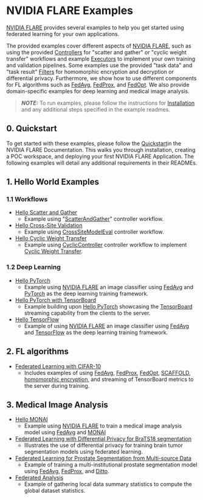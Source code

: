 # NVIDIA FLARE Examples

[NVIDIA FLARE](https://nvflare.readthedocs.io/en/main/index.html) provides several examples to help you get started using federated learning for your own applications.

The provided examples cover different aspects of [NVIDIA FLARE](https://nvflare.readthedocs.io/en/main/index.html), such as using the provided [Controllers](https://nvflare.readthedocs.io/en/main/programming_guide/controllers.html) for "scatter and gather" or "cyclic weight transfer" workflows and example [Executors](https://nvflare.readthedocs.io/en/main/apidocs/nvflare.apis.executor.html) to implement your own training and validation pipelines. Some examples use the provided "task data" and "task result" [Filters](https://nvflare.readthedocs.io/en/main/apidocs/nvflare.apis.html?#module-nvflare.apis.filter) for homomorphic encryption and decryption or differential privacy. Furthermore, we show how to use different components for FL algorithms such as [FedAvg](https://arxiv.org/abs/1602.05629), [FedProx](https://arxiv.org/abs/1812.06127), and [FedOpt](https://arxiv.org/abs/2003.00295). We also provide domain-specific examples for deep learning and medical image analysis.

> **_NOTE:_** To run examples, please follow the instructions for [Installation](https://nvflare.readthedocs.io/en/main/quickstart.html) and any additional steps specified in the example readmes.

## 0. Quickstart
To get started with these examples, please follow the [Quickstart](https://nvflare.readthedocs.io/en/main/quickstart.html)in the NVIDIA FLARE Documentation.  This walks you through installation, creating a POC workspace, and deploying your first NVIDIA FLARE Application.  The following examples will detail any additional requirements in their READMEs.
## 1. Hello World Examples
### 1.1 Workflows
* [Hello Scatter and Gather](./hello-numpy-sag/README.md)
    * Example using "[ScatterAndGather](https://nvflare.readthedocs.io/en/main/apidocs/nvflare.app_common.workflows.scatter_and_gather.html)" controller workflow.
* [Hello Cross-Site Validation](./hello-numpy-cross-val/README.md)
    * Example using [CrossSiteModelEval](https://nvflare.readthedocs.io/en/main/apidocs/nvflare.app_common.workflows.cross_site_model_eval.html) controller workflow.
* [Hello Cyclic Weight Transfer](./hello-cyclic/README.md)
    * Example using [CyclicController](https://nvflare.readthedocs.io/en/main/apidocs/nvflare.app_common.workflows.cyclic_ctl.html) controller workflow to implement [Cyclic Weight Transfer](https://pubmed.ncbi.nlm.nih.gov/29617797/).
### 1.2 Deep Learning
* [Hello PyTorch](./hello-pt/README.md)
  * Example using [NVIDIA FLARE](https://nvflare.readthedocs.io/en/main/index.html) an image classifier using [FedAvg]([FedAvg](https://arxiv.org/abs/1602.05629)) and [PyTorch](https://pytorch.org/) as the deep learning training framework.
* [Hello PyTorch with TensorBoard](./hello-pt-tb/README.md)
  * Example building upon [Hello PyTorch](./hello-pt/README.md) showcasing the [TensorBoard](https://tensorflow.org/tensorboard) streaming capability from the clients to the server.
* [Hello TensorFlow](./hello-tf2/README.md)
  * Example of using [NVIDIA FLARE](https://nvflare.readthedocs.io/en/main/index.html) an image classifier using [FedAvg]([FedAvg](https://arxiv.org/abs/1602.05629)) and [TensorFlow](https://tensorflow.org/) as the deep learning training framework.

## 2. FL algorithms
* [Federated Learning with CIFAR-10](./cifar10/README.md)
  * Includes examples of using [FedAvg](https://arxiv.org/abs/1602.05629), [FedProx](https://arxiv.org/abs/1812.06127), [FedOpt](https://arxiv.org/abs/2003.00295), [SCAFFOLD](https://arxiv.org/abs/1910.06378), [homomorphic encryption](https://developer.nvidia.com/blog/federated-learning-with-homomorphic-encryption/), and streaming of TensorBoard metrics to the server during training.

## 3. Medical Image Analysis
* [Hello MONAI](./hello-monai/README.md)
   * Example using [NVIDIA FLARE](https://nvflare.readthedocs.io/en/main/index.html) to train a medical image analysis model using [FedAvg]([FedAvg](https://arxiv.org/abs/1602.05629)) and [MONAI](https://monai.io/)
* [Federated Learning with Differential Privacy for BraTS18 segmentation](./brats18/README.md)
   * Illustrates the use of differential privacy for training brain tumor segmentation models using federated learning.
* [Federated Learning for Prostate Segmentation from Multi-source Data](./prostate/README.md)
  * Example of training a multi-institutional prostate segmentation model using [FedAvg](https://arxiv.org/abs/1602.05629), [FedProx](https://arxiv.org/abs/1812.06127), and [Ditto](https://arxiv.org/abs/2012.04221).
* [Federated Analysis](federated_statistics/image_stats/README.md)
  * Example of gathering local data summary statistics to compute the global dataset statistics.

